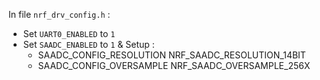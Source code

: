 In file `nrf_drv_config.h` :

- Set `UART0_ENABLED` to `1`
- Set `SAADC_ENABLED` to `1` & Setup :
  - SAADC_CONFIG_RESOLUTION      NRF_SAADC_RESOLUTION_14BIT
  - SAADC_CONFIG_OVERSAMPLE      NRF_SAADC_OVERSAMPLE_256X

